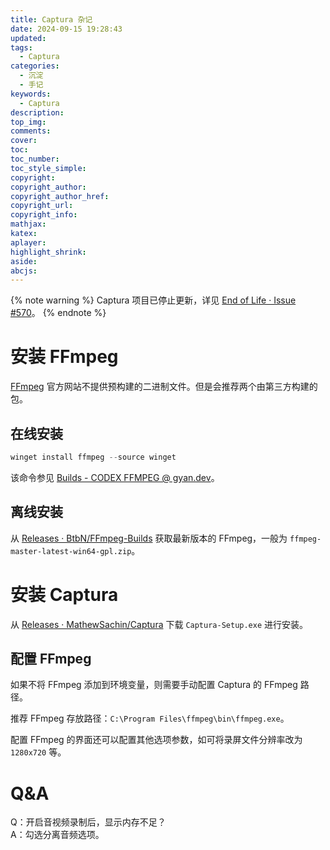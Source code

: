 ```yaml
---
title: Captura 杂记
date: 2024-09-15 19:28:43
updated:
tags:
  - Captura
categories:
  - 沉淀
  - 手记
keywords:
  - Captura
description:
top_img:
comments:
cover:
toc:
toc_number:
toc_style_simple:
copyright:
copyright_author:
copyright_author_href:
copyright_url:
copyright_info:
mathjax:
katex:
aplayer:
highlight_shrink:
aside:
abcjs:
---
```

{% note warning %}
Captura 项目已停止更新，详见 [End of Life · Issue #570](https://github.com/MathewSachin/Captura/issues/570)。
{% endnote %}

# 安装 FFmpeg

[FFmpeg](https://ffmpeg.org/) 官方网站不提供预构建的二进制文件。但是会推荐两个由第三方构建的包。

## 在线安装

```powershell
winget install ffmpeg --source winget
```

该命令参见 [Builds - CODEX FFMPEG @ gyan.dev](https://www.gyan.dev/ffmpeg/builds/)。

## 离线安装

从 [Releases · BtbN/FFmpeg-Builds](https://github.com/BtbN/FFmpeg-Builds/releases) 获取最新版本的 FFmpeg，一般为 `ffmpeg-master-latest-win64-gpl.zip`。

# 安装 Captura

从 [Releases · MathewSachin/Captura](https://github.com/MathewSachin/Captura/releases) 下载 `Captura-Setup.exe` 进行安装。

## 配置 FFmpeg

如果不将 FFmpeg 添加到环境变量，则需要手动配置 Captura 的 FFmpeg 路径。

推荐 FFmpeg 存放路径：`C:\Program Files\ffmpeg\bin\ffmpeg.exe`。

配置 FFmpeg 的界面还可以配置其他选项参数，如可将录屏文件分辨率改为 `1280x720` 等。

# Q&A

Q：开启音视频录制后，显示内存不足？  
A：勾选分离音频选项。
